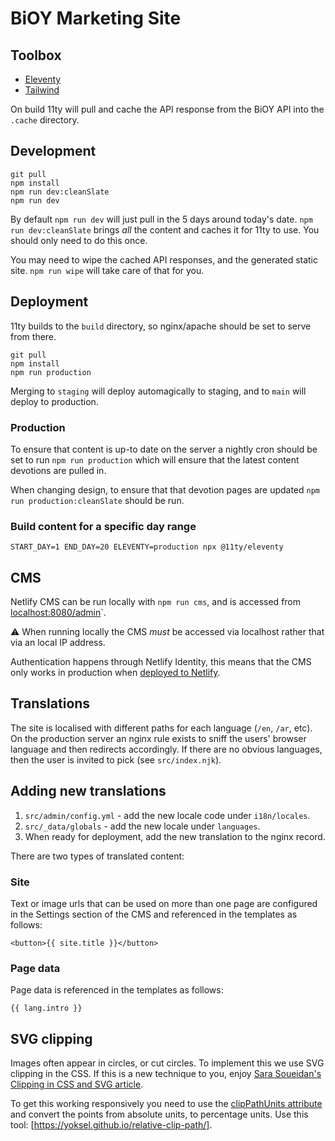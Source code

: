 # BiOY Marketing Site

## Toolbox

- [Eleventy](https://11ty.dev)
- [Tailwind](https://tailwindcss.com)

On build 11ty will pull and cache the API response from the BiOY API into the `.cache`
directory.

## Development

```
git pull
npm install
npm run dev:cleanSlate
npm run dev
```

By default `npm run dev` will just pull in the 5 days around today's date.
`npm run dev:cleanSlate` brings _all_ the content and caches it for 11ty to use. You
should only need to do this once.

You may need to wipe the cached API responses, and the generated static site.
`npm run wipe` will take care of that for you.

## Deployment

11ty builds to the `build` directory, so nginx/apache should be set to serve from there.

```
git pull
npm install
npm run production
```

Merging to `staging` will deploy automagically to staging, and to `main` will deploy to
production.

### Production

To ensure that content is up-to date on the server a nightly cron should be set to run
`npm run production` which will ensure that the latest content devotions are pulled in.

When changing design, to ensure that that devotion pages are updated
`npm run production:cleanSlate` should be run.

### Build content for a specific day range

```
START_DAY=1 END_DAY=20 ELEVENTY=production npx @11ty/eleventy
```

## CMS

Netlify CMS can be run locally with `npm run cms`, and is accessed from
[localhost:8080/admin](http://localhost:8080/admin)`.

⚠️ When running locally the CMS _must_ be accessed via localhost rather that via an local
IP address.

Authentication happens through Netlify Identity, this means that the CMS only works in
production when [deployed to Netlify](https://bioy-marketing.netlify.app/).

## Translations

The site is localised with different paths for each language (`/en`, `/ar`, etc). On the
production server an nginx rule exists to sniff the users' browser language and then
redirects accordingly. If there are no obvious languages, then the user is invited to pick
(see `src/index.njk`).

## Adding new translations

1. `src/admin/config.yml` - add the new locale code under `i18n/locales`.
2. `src/_data/globals` - add the new locale under `languages`.
3. When ready for deployment, add the new translation to the nginx record.

There are two types of translated content:

### Site

Text or image urls that can be used on more than one page are configured in the Settings
section of the CMS and referenced in the templates as follows:

```
<button>{{ site.title }}</button>
```

### Page data

Page data is referenced in the templates as follows:

```
{{ lang.intro }}
```

## SVG clipping

Images often appear in circles, or cut circles. To implement this we use SVG clipping in
the CSS. If this is a new technique to you, enjoy
[Sara Soueidan's Clipping in CSS and SVG article](https://www.sarasoueidan.com/blog/css-svg-clipping/).

To get this working responsively you need to use the
[clipPathUnits attribute](https://www.sarasoueidan.com/blog/css-svg-clipping/#clippathunits)
and convert the points from absolute units, to percentage units. Use this tool:
[https://yoksel.github.io/relative-clip-path/].
